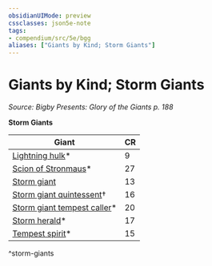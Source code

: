```yaml
---
obsidianUIMode: preview
cssclasses: json5e-note
tags:
- compendium/src/5e/bgg
aliases: ["Giants by Kind; Storm Giants"]
---
```

# Giants by Kind; Storm Giants
*Source: Bigby Presents: Glory of the Giants p. 188* 

**Storm Giants**

| Giant | CR |
|-------|----|
| [Lightning hulk](2-Mechanics/CLI/bestiary/elemental/lightning-hulk-bgg.md)* | 9 |
| [Scion of Stronmaus](2-Mechanics/CLI/bestiary/giant/scion-of-stronmaus-bgg.md)* | 27 |
| [Storm giant](2-Mechanics/CLI/bestiary/giant/storm-giant.md) | 13 |
| [Storm giant quintessent](2-Mechanics/CLI/bestiary/giant/storm-giant-quintessent-mpmm.md)† | 16 |
| [Storm giant tempest caller](2-Mechanics/CLI/bestiary/giant/storm-giant-tempest-caller-bgg.md)* | 20 |
| [Storm herald](2-Mechanics/CLI/bestiary/aberration/storm-herald-bgg.md)* | 17 |
| [Tempest spirit](2-Mechanics/CLI/bestiary/undead/tempest-spirit-bgg.md)* | 15 |
^storm-giants